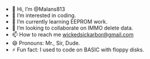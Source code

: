 - 👋 Hi, I’m @Malans813
- 👀 I’m interested in coding.
- 🌱 I’m currently learning EEPROM work.
- 💞️ I’m looking to collaborate on IMMO delete data.
- 📫 How to reach me wickedsickarbor@gmail.com
- 😄 Pronouns: Mr., Sir, Dude.
- ⚡ Fun fact: I used to code on BASIC with floppy disks.

<!---
Malans813/Malans813 is a ✨ special ✨ repository because its `README.md` (this file) appears on your GitHub profile.
You can click the Preview link to take a look at your changes.
--->
